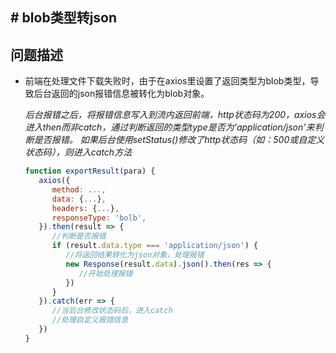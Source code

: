 ## # blob类型转json

## 问题描述

- 前端在处理文件下载失败时，由于在axios里设置了返回类型为blob类型，导致后台返回的json报错信息被转化为blob对象。
  
   *后台报错之后，将报错信息写入到流内返回前端，http状态码为200，axios会进入then而非catch，通过判断返回的类型type是否为'application/json'来判断是否报错。*
 *如果后台使用setStatus()修改了http状态码（如：500或自定义状态码），则进入catch方法*
  ```javascript
  function exportResult(para) {
     axios({
        method: ...,
        data: {...},
        headers: {...},
        responseType: 'bolb',
     }).then(result => {
        //判断是否报错
        if (result.data.type === 'application/json') {
           //将返回结果转化为json对象，处理报错
           new Response(result.data).json().then(res => {
              //开始处理报错
           })
        }
     }).catch(err => {
        //当后台修改状态码后，进入catch
        //处理自定义报错信息
     })
  }
  ```
